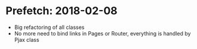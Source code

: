 # Prefetch: 2018-02-08

- Big refactoring of all classes
- No more need to bind links in Pages or Router, everything is handled by Pjax class
